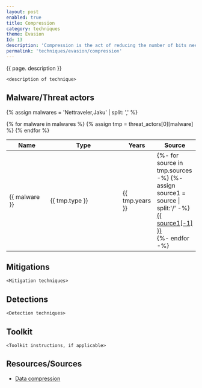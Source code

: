 ```yaml
---
layout: post
enabled: true
title: Compression
category: techniques
theme: Evasion
Id: 13
description: 'Compression is the act of reducing the number of bits needed to represent data. Attackers may use compression to obfuscate the data being transfered, bundle malware and tools, or a faster upload during exfiltration'
permalink: 'techniques/evasion/compression'
---
```

{{ page. description }}

`<description of technique>`

## Malware/Threat actors

{% assign malwares = 'Nettraveler,Jaku' | split: ',' %}

<div class="threat-actor-table">
<table>
    <colgroup>
        <col width="30%" />
        <col width="70%" />
    </colgroup>
    <thead>
        <tr class="header">
            <th>Name</th>
            <th>Type</th>
            <th>Years</th>
            <th>Source</th>
        </tr>
    </thead>
    <tbody>
        {% for malware in malwares %}
        <tr>
        {% assign tmp = threat_actors[0][malware] %}
            <td markdown="span">{{ malware }}</td>
            <td markdown="span">{{ tmp.type }}</td>
            <td markdown="span">{{ tmp.years }}</td>
            <td markdown="span">
                {%- for source in tmp.sources -%}
                    {%- assign source1 = source | split:'/' -%}
                    <a href="{{ source }}">{{ source1[-1] }}</a><br>
                {%- endfor -%}
            </td>
        </tr>
        {% endfor %}
    </tbody>
</table>
</div>

## Mitigations

`<Mitigation techniques>`

## Detections

`<Detection techniques>`

## Toolkit

`<Toolkit instructions, if applicable>`

## Resources/Sources

* [Data compression](https://searchstorage.techtarget.com/definition/compression)
